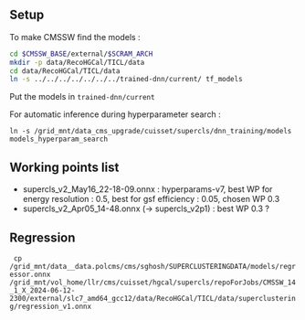 
## Setup
To make CMSSW find the models :

~~~bash
cd $CMSSW_BASE/external/$SCRAM_ARCH
mkdir -p data/RecoHGCal/TICL/data
cd data/RecoHGCal/TICL/data
ln -s ../../../../../../../trained-dnn/current/ tf_models
~~~

Put the models in `trained-dnn/current`

For automatic inference during hyperparameter search : 
~~~
ln -s /grid_mnt/data_cms_upgrade/cuisset/supercls/dnn_training/models models_hyperparam_search
~~~

## Working points list
 - supercls_v2_May16_22-18-09.onnx : hyperparams-v7, best WP for energy resolution : 0.5, best for gsf efficiency : 0.05, chosen WP 0.3
 - supercls_v2_Apr05_14-48.onnx (-> supercls_v2p1) : best WP 0.3 ?

## Regression
` cp /grid_mnt/data__data.polcms/cms/sghosh/SUPERCLUSTERINGDATA/models/regressor.onnx /grid_mnt/vol_home/llr/cms/cuisset/hgcal/supercls/repoForJobs/CMSSW_14_1_X_2024-06-12-2300/external/slc7_amd64_gcc12/data/RecoHGCal/TICL/data/superclustering/regression_v1.onnx`